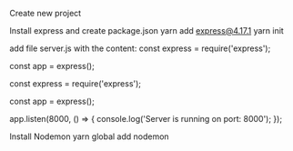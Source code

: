 Create new project 

Install express and create package.json
yarn add express@4.17.1
yarn init

add file server.js with the content:
const express = require('express');

const app = express();

const express = require('express');

const app = express();

app.listen(8000, () => {
  console.log('Server is running on port: 8000');
});

Install Nodemon
yarn global add nodemon